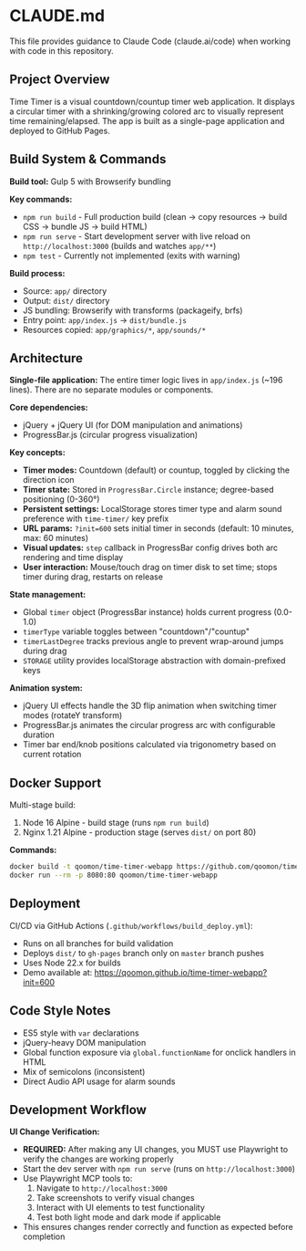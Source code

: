# CLAUDE.md

This file provides guidance to Claude Code (claude.ai/code) when working with code in this repository.

## Project Overview

Time Timer is a visual countdown/countup timer web application. It displays a circular timer with a shrinking/growing colored arc to visually represent time remaining/elapsed. The app is built as a single-page application and deployed to GitHub Pages.

## Build System & Commands

**Build tool:** Gulp 5 with Browserify bundling

**Key commands:**
- `npm run build` - Full production build (clean → copy resources → build CSS → bundle JS → build HTML)
- `npm run serve` - Start development server with live reload on `http://localhost:3000` (builds and watches `app/**`)
- `npm test` - Currently not implemented (exits with warning)

**Build process:**
- Source: `app/` directory
- Output: `dist/` directory
- JS bundling: Browserify with transforms (packageify, brfs)
- Entry point: `app/index.js` → `dist/bundle.js`
- Resources copied: `app/graphics/*`, `app/sounds/*`

## Architecture

**Single-file application:** The entire timer logic lives in `app/index.js` (~196 lines). There are no separate modules or components.

**Core dependencies:**
- jQuery + jQuery UI (for DOM manipulation and animations)
- ProgressBar.js (circular progress visualization)

**Key concepts:**
- **Timer modes:** Countdown (default) or countup, toggled by clicking the direction icon
- **Timer state:** Stored in `ProgressBar.Circle` instance; degree-based positioning (0-360°)
- **Persistent settings:** LocalStorage stores timer type and alarm sound preference with `time-timer/` key prefix
- **URL params:** `?init=600` sets initial timer in seconds (default: 10 minutes, max: 60 minutes)
- **Visual updates:** `step` callback in ProgressBar config drives both arc rendering and time display
- **User interaction:** Mouse/touch drag on timer disk to set time; stops timer during drag, restarts on release

**State management:**
- Global `timer` object (ProgressBar instance) holds current progress (0.0-1.0)
- `timerType` variable toggles between "countdown"/"countup"
- `timerLastDegree` tracks previous angle to prevent wrap-around jumps during drag
- `STORAGE` utility provides localStorage abstraction with domain-prefixed keys

**Animation system:**
- jQuery UI effects handle the 3D flip animation when switching timer modes (rotateY transform)
- ProgressBar.js animates the circular progress arc with configurable duration
- Timer bar end/knob positions calculated via trigonometry based on current rotation

## Docker Support

Multi-stage build:
1. Node 16 Alpine - build stage (runs `npm run build`)
2. Nginx 1.21 Alpine - production stage (serves `dist/` on port 80)

**Commands:**
```sh
docker build -t qoomon/time-timer-webapp https://github.com/qoomon/time-timer-webapp.git
docker run --rm -p 8080:80 qoomon/time-timer-webapp
```

## Deployment

CI/CD via GitHub Actions (`.github/workflows/build_deploy.yml`):
- Runs on all branches for build validation
- Deploys `dist/` to `gh-pages` branch only on `master` branch pushes
- Uses Node 22.x for builds
- Demo available at: https://qoomon.github.io/time-timer-webapp?init=600

## Code Style Notes

- ES5 style with `var` declarations
- jQuery-heavy DOM manipulation
- Global function exposure via `global.functionName` for onclick handlers in HTML
- Mix of semicolons (inconsistent)
- Direct Audio API usage for alarm sounds

## Development Workflow

**UI Change Verification:**
- **REQUIRED:** After making any UI changes, you MUST use Playwright to verify the changes are working properly
- Start the dev server with `npm run serve` (runs on `http://localhost:3000`)
- Use Playwright MCP tools to:
  1. Navigate to `http://localhost:3000`
  2. Take screenshots to verify visual changes
  3. Interact with UI elements to test functionality
  4. Test both light mode and dark mode if applicable
- This ensures changes render correctly and function as expected before completion
